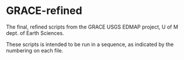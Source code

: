 # GRACE-refined
The final, refined scripts from the GRACE USGS EDMAP project, U of M dept. of Earth Sciences.

These scripts is intended to be run in a sequence, as indicated by the numbering on each file.  
